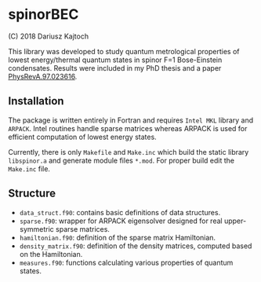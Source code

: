 spinorBEC
==
(C) 2018 Dariusz Kajtoch

This library was developed to study quantum metrological properties of lowest energy/thermal quantum states in spinor F=1 Bose-Einstein condensates. Results were included in my PhD thesis and a paper [PhysRevA.97.023616](https://journals.aps.org/pra/abstract/10.1103/PhysRevA.97.023616).

Installation
--
The package is written entirely in Fortran and requires `Intel MKL` library and `ARPACK`. Intel routines handle sparse matrices whereas ARPACK is used for efficient computation of lowest energy states.

Currently, there is only `Makefile` and `Make.inc` which build the static library `libspinor.a` and generate module files `*.mod`. For proper build edit the `Make.inc` file.

Structure
--
* `data_struct.f90`: contains basic definitions of data structures.
* `sparse.f90`: wrapper for ARPACK eigensolver designed for real upper-symmetric sparse matrices.
* `hamiltonian.f90`: definition of the sparse matrix Hamiltonian.
* `density_matrix.f90`: definition of the density matrices, computed based on the Hamiltonian.
* `measures.f90`: functions calculating various properties of quantum states.
